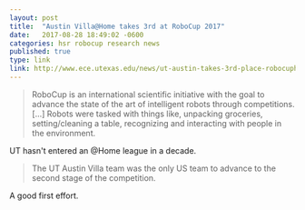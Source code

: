 ```yaml
---
layout: post
title:  "Austin Villa@Home takes 3rd at RoboCup 2017"
date:   2017-08-28 18:49:02 -0600
categories: hsr robocup research news
published: true
type: link
link: http://www.ece.utexas.edu/news/ut-austin-takes-3rd-place-robocuphome-2017-competition-japan
---
```


>RoboCup is an international scientific initiative with the goal to advance the state of the art of
>intelligent robots through competitions. [...] Robots were tasked with things like, unpacking groceries, 
>setting/cleaning a table, recognizing and interacting with people in the environment.

UT hasn't entered an @Home league in a decade.

>The UT Austin Villa team was the only US team to advance to the second stage of the competition.

A good first effort.